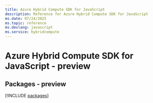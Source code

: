 ```yaml
---
title: Azure Hybrid Compute SDK for JavaScript
description: Reference for Azure Hybrid Compute SDK for JavaScript
ms.date: 07/24/2025
ms.topic: reference
ms.devlang: javascript
ms.service: hybridcompute
---
```

# Azure Hybrid Compute SDK for JavaScript - preview
## Packages - preview
[!INCLUDE [packages](hybrid-compute-index.md)]
